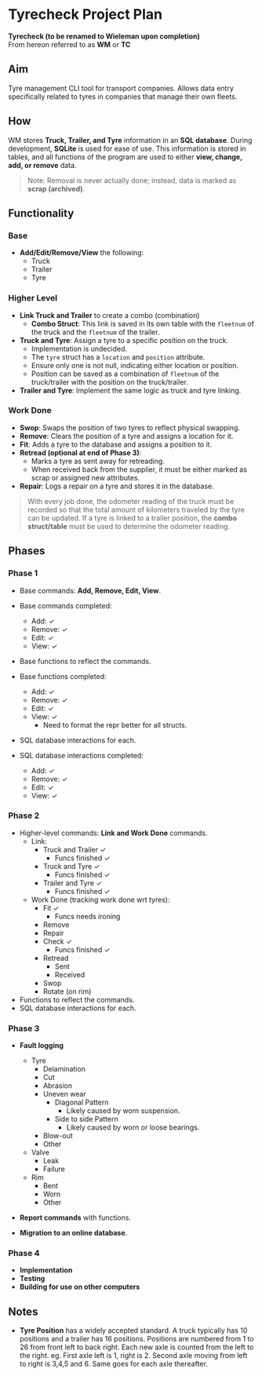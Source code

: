 # Tyrecheck Project Plan

**Tyrecheck (to be renamed to Wieleman upon completion)**  
From hereon referred to as **WM** or **TC**

## Aim
Tyre management CLI tool for transport companies. Allows data entry specifically related to tyres in companies that manage their own fleets.

## How
WM stores **Truck, Trailer, and Tyre** information in an **SQL database**. During development, **SQLite** is used for ease of use. This information is stored in tables, and all functions of the program are used to either **view, change, add, or remove** data. 

> Note: Removal is never actually done; instead, data is marked as **scrap (archived)**.

## Functionality

### Base
- **Add/Edit/Remove/View** the following:
  - Truck
  - Trailer
  - Tyre

### Higher Level
- **Link Truck and Trailer** to create a combo (combination)
  - **Combo Struct**: This link is saved in its own table with the `fleetnum` of the truck and the `fleetnum` of the trailer.
- **Truck and Tyre**: Assign a tyre to a specific position on the truck.
  - Implementation is undecided.
  - The `tyre` struct has a `location` and `position` attribute.
  - Ensure only one is not null, indicating either location or position.
  - Position can be saved as a combination of `fleetnum` of the truck/trailer with the position on the truck/trailer.
- **Trailer and Tyre**: Implement the same logic as truck and tyre linking.

### Work Done
- **Swop**: Swaps the position of two tyres to reflect physical swapping.
- **Remove**: Clears the position of a tyre and assigns a location for it.
- **Fit**: Adds a tyre to the database and assigns a position to it.
- **Retread (optional at end of Phase 3)**:
  - Marks a tyre as sent away for retreading.
  - When received back from the supplier, it must be either marked as scrap or assigned new attributes.
- **Repair**: Logs a repair on a tyre and stores it in the database.

> With every job done, the odometer reading of the truck must be recorded so that the total amount of kilometers traveled by the tyre can be updated.
> If a tyre is linked to a trailer position, the **combo struct/table** must be used to determine the odometer reading.

## Phases

### Phase 1
- Base commands: **Add, Remove, Edit, View**.
- Base commands completed:
  - Add: ✓
  - Remove: ✓ 
  - Edit: ✓
  - View: ✓

- Base functions to reflect the commands.
- Base functions completed:
  - Add: ✓
  - Remove: ✓ 
  - Edit: ✓
  - View: ✓
    - Need to format the repr better for all structs.

- SQL database interactions for each.
- SQL database interactions completed:
  - Add: ✓
  - Remove: ✓ 
  - Edit: ✓
  - View: ✓

### Phase 2
- Higher-level commands: **Link and Work Done** commands.
  - Link:
    - Truck and Trailer ✓
      - Funcs finished  ✓
    - Truck and Tyre ✓
      - Funcs finished  ✓
    - Trailer and Tyre ✓
      - Funcs finished  ✓
  - Work Done (tracking work done wrt tyres):
    - Fit ✓
      - Funcs needs ironing
    - Remove
    - Repair
    - Check ✓
      - Funcs finished  ✓
    - Retread
      - Sent
      - Received
    - Swop
    - Rotate (on rim)
- Functions to reflect the commands.
- SQL database interactions for each.

### Phase 3
- **Fault logging**
  - Tyre
    - Delamination
    - Cut
    - Abrasion
    - Uneven wear
      - Diagonal Pattern
        - Likely caused by worn suspension.
      - Side to side Pattern
        - Likely caused by worn or loose bearings.
    - Blow-out
    - Other
  - Valve
    - Leak
    - Failure
  - Rim
    - Bent
    - Worn
    - Other
  
- **Report commands** with functions.
- **Migration to an online database**.

### Phase 4
- **Implementation**
- **Testing**
- **Building for use on other computers**



## Notes
- **Tyre Position** has a widely accepted standard. A truck typically has 10 positions and a trailer has 16 positions. Positions are numbered from 1 to 26 from front left to back right. Each new axle is counted from the left to the right. eg. First axle left is 1, right is 2. Second axle moving from left to right is 3,4,5 and 6. Same goes for each axle thereafter.

